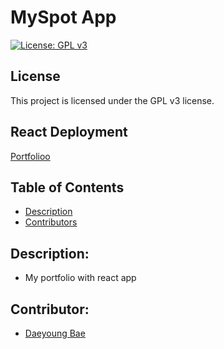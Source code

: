 # MySpot App

  [![License: GPL v3](https://img.shields.io/badge/License-GPLv3-blue.svg)](https://www.gnu.org/licenses/gpl-3.0)
  
## License
  
  This project is licensed under the GPL v3 license.
  
## React Deployment
  
  [Portfolioo](https://wooglow.github.io/react-portfolio/#/about)
  

## Table of Contents
- [Description](#description)
- [Contributors](#contributors)

## Description: 
- My portfolio with react app

## Contributor:  
- [Daeyoung Bae](https://github.com/wooglow)


